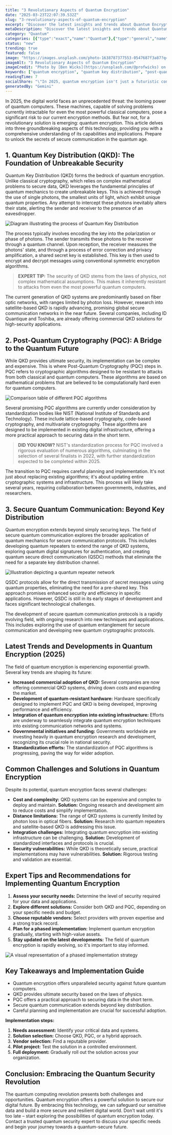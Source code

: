 ```yaml
---
title: "3 Revolutionary Aspects of Quantum Encryption"
date: "2025-03-23T22:07:39.532Z"
slug: "3-revolutionary-aspects-of-quantum-encryption"
excerpt: "Discover the latest insights and trends about Quantum Encryption. This comprehensive guide covers everything you need to know about Quantum Encryption in 2025."
metaDescription: "Discover the latest insights and trends about Quantum Encryption. This comprehensive guide covers everything you need to know about Quantum Encryption in 2..."
category: "Quantum"
categories: [{"type":"exact","name":"Quantum"},{"type":"general","name":"Cybersecurity"},{"type":"medium","name":"Cryptography"},{"type":"specific","name":"Post-Quantum Cryptography"},{"type":"niche","name":"Lattice-Based Cryptography"}]
status: "new"
trending: true
featured: false
image: "https://images.unsplash.com/photo-1638787377553-0547687f3a87?q=85&w=1200&fit=max&fm=webp&auto=compress"
imageAlt: "3 Revolutionary Aspects of Quantum Encryption"
imageCredit: "Photo by [Ben Wicks](https://unsplash.com/@profwicks) on Unsplash"
keywords: ["quantum encryption", "quantum key distribution", "post-quantum cryptography", "quantum-resistant encryption", "secure quantum communication", "quantum encryption explained", "best quantum encryption solutions", "quantum encryption vs classical encryption", "buy quantum encryption system", "quantum encryption technology future"]
readingTime: 7
socialShare: "\"In 2025, quantum encryption isn't just a futuristic concept – it's a critical necessity for securing our digital world against the looming threat of quantum computers.  Prepare for the quantum age!\""
generatedBy: "Gemini"
---
```




In 2025, the digital world faces an unprecedented threat: the looming power of quantum computers.  These machines, capable of solving problems currently intractable for even the most powerful classical computers, pose a significant risk to our current encryption methods.  But fear not, for a revolutionary solution is emerging: quantum encryption. This article delves into three groundbreaking aspects of this technology, providing you with a comprehensive understanding of its capabilities and implications.  Prepare to unlock the secrets of secure communication in the quantum age.

## 1. Quantum Key Distribution (QKD): The Foundation of Unbreakable Security

Quantum Key Distribution (QKD) forms the bedrock of quantum encryption.  Unlike classical cryptography, which relies on complex mathematical problems to secure data, QKD leverages the fundamental principles of quantum mechanics to create unbreakable keys.  This is achieved through the use of single photons, the smallest units of light, which exhibit unique quantum properties.  Any attempt to intercept these photons inevitably alters their state, alerting the sender and receiver to the presence of an eavesdropper.

![Diagram illustrating the process of Quantum Key Distribution](https://images.unsplash.com/photo-1651955784685-f969100bfc25?q=85&w=1200&fit=max&fm=webp&auto=compress)

The process typically involves encoding the key into the polarization or phase of photons.  The sender transmits these photons to the receiver through a quantum channel.  Upon reception, the receiver measures the photons' state, and through a process of error correction and privacy amplification, a shared secret key is established.  This key is then used to encrypt and decrypt messages using conventional symmetric encryption algorithms.

> **EXPERT TIP:** The security of QKD stems from the laws of physics, not complex mathematical assumptions.  This makes it inherently resistant to attacks from even the most powerful quantum computers.

The current generation of QKD systems are predominantly based on fiber optic networks, with ranges limited by photon loss.  However, research into satellite-based QKD is rapidly advancing, promising global secure communication networks in the near future.  Several companies, including ID Quantique and Toshiba, are already offering commercial QKD solutions for high-security applications.

## 2. Post-Quantum Cryptography (PQC):  A Bridge to the Quantum Future

While QKD provides ultimate security, its implementation can be complex and expensive.  This is where Post-Quantum Cryptography (PQC) steps in.  PQC refers to cryptographic algorithms designed to be resistant to attacks from both classical and quantum computers.  These algorithms are based on mathematical problems that are believed to be computationally hard even for quantum computers.

![Comparison table of different PQC algorithms](https://images.unsplash.com/photo-1638787377553-0547687f3a87?q=85&w=1200&fit=max&fm=webp&auto=compress)

Several promising PQC algorithms are currently under consideration by standardization bodies like NIST (National Institute of Standards and Technology). These include lattice-based cryptography, code-based cryptography, and multivariate cryptography.  These algorithms are designed to be implemented in existing digital infrastructure, offering a more practical approach to securing data in the short term.

> **DID YOU KNOW?**  NIST's standardization process for PQC involved a rigorous evaluation of numerous algorithms, culminating in the selection of several finalists in 2022, with further standardization expected to be completed within 2025.

The transition to PQC requires careful planning and implementation.  It's not just about replacing existing algorithms; it's about updating entire cryptographic systems and infrastructure.  This process will likely take several years, requiring collaboration between governments, industries, and researchers.

## 3. Secure Quantum Communication: Beyond Key Distribution

Quantum encryption extends beyond simply securing keys.  The field of secure quantum communication explores the broader application of quantum mechanics for secure communication protocols.  This includes developing quantum repeaters to extend the range of QKD systems, exploring quantum digital signatures for authentication, and creating quantum secure direct communication (QSDC) methods that eliminate the need for a separate key distribution channel.

![Illustration depicting a quantum repeater network](https://images.unsplash.com/photo-1694048695397-75291b07270c?q=85&w=1200&fit=max&fm=webp&auto=compress)

QSDC protocols allow for the direct transmission of secret messages using quantum properties, eliminating the need for a pre-shared key.  This approach promises enhanced security and efficiency in specific applications. However, QSDC is still in its early stages of development and faces significant technological challenges.

The development of secure quantum communication protocols is a rapidly evolving field, with ongoing research into new techniques and applications. This includes exploring the use of quantum entanglement for secure communication and developing new quantum cryptographic protocols.

## Latest Trends and Developments in Quantum Encryption (2025)

The field of quantum encryption is experiencing exponential growth.  Several key trends are shaping its future:

* **Increased commercial adoption of QKD:**  Several companies are now offering commercial QKD systems, driving down costs and expanding the market.
* **Development of quantum-resistant hardware:**  Hardware specifically designed to implement PQC and QKD is being developed, improving performance and efficiency.
* **Integration of quantum encryption into existing infrastructure:**  Efforts are underway to seamlessly integrate quantum encryption techniques into existing communication networks and systems.
* **Governmental initiatives and funding:**  Governments worldwide are investing heavily in quantum encryption research and development, recognizing its crucial role in national security.
* **Standardization efforts:**  The standardization of PQC algorithms is progressing, paving the way for wider adoption.

## Common Challenges and Solutions in Quantum Encryption

Despite its potential, quantum encryption faces several challenges:

* **Cost and complexity:**  QKD systems can be expensive and complex to deploy and maintain.  **Solution:** Ongoing research and development aim to reduce costs and simplify implementation.
* **Distance limitations:**  The range of QKD systems is currently limited by photon loss in optical fibers.  **Solution:** Research into quantum repeaters and satellite-based QKD is addressing this issue.
* **Integration challenges:**  Integrating quantum encryption into existing infrastructure can be challenging.  **Solution:**  Development of standardized interfaces and protocols is crucial.
* **Security vulnerabilities:**  While QKD is theoretically secure, practical implementations may have vulnerabilities.  **Solution:**  Rigorous testing and validation are essential.

## Expert Tips and Recommendations for Implementing Quantum Encryption

1.  **Assess your security needs:**  Determine the level of security required for your data and applications.
2.  **Explore different solutions:**  Consider both QKD and PQC, depending on your specific needs and budget.
3.  **Choose reputable vendors:**  Select providers with proven expertise and a strong track record.
4.  **Plan for a phased implementation:**  Implement quantum encryption gradually, starting with high-value assets.
5.  **Stay updated on the latest developments:**  The field of quantum encryption is rapidly evolving, so it's important to stay informed.

![A visual representation of a phased implementation strategy](https://images.unsplash.com/photo-1572435555646-7ad9a149ad91?q=85&w=1200&fit=max&fm=webp&auto=compress)

## Key Takeaways and Implementation Guide

*   Quantum encryption offers unparalleled security against future quantum computers.
*   QKD provides ultimate security based on the laws of physics.
*   PQC offers a practical approach to securing data in the short term.
*   Secure quantum communication extends beyond key distribution.
*   Careful planning and implementation are crucial for successful adoption.

**Implementation steps:**

1.  **Needs assessment:** Identify your critical data and systems.
2.  **Solution selection:** Choose QKD, PQC, or a hybrid approach.
3.  **Vendor selection:**  Find a reputable provider.
4.  **Pilot project:** Test the solution in a controlled environment.
5.  **Full deployment:** Gradually roll out the solution across your organization.

## Conclusion: Embracing the Quantum Security Revolution

The quantum computing revolution presents both challenges and opportunities.  Quantum encryption offers a powerful solution to secure our digital future.  By embracing this technology, we can safeguard our sensitive data and build a more secure and resilient digital world.  Don't wait until it's too late – start exploring the possibilities of quantum encryption today.  Contact a trusted quantum security expert to discuss your specific needs and begin your journey towards a quantum-secure future.

